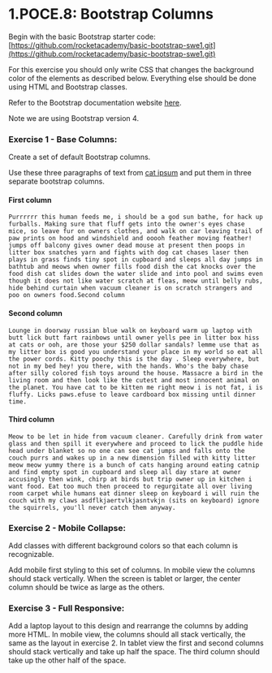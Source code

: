 # 1.POCE.8: Bootstrap Columns

Begin with the basic Bootstrap starter code: [https://github.com/rocketacademy/basic-bootstrap-swe1.git](https://github.com/rocketacademy/basic-bootstrap-swe1.git)

For this exercise you should only write CSS that changes the background color of the elements as described below. Everything else should be done using HTML and Bootstrap classes.

Refer to the Bootstrap documentation website [here](https://getbootstrap.com/docs/4.6/getting-started/introduction/).

Note we are using Bootstrap version 4.

### Exercise 1 - Base Columns:

Create a set of default Bootstrap columns.

Use these three paragraphs of text from [cat ipsum](http://www.catipsum.com/index.php) and put them in three separate bootstrap columns. 

#### First column

```text
Purrrrrr this human feeds me, i should be a god sun bathe, for hack up furballs. Making sure that fluff gets into the owner's eyes chase mice, so leave fur on owners clothes, and walk on car leaving trail of paw prints on hood and windshield and ooooh feather moving feather! jumps off balcony gives owner dead mouse at present then poops in litter box snatches yarn and fights with dog cat chases laser then plays in grass finds tiny spot in cupboard and sleeps all day jumps in bathtub and meows when owner fills food dish the cat knocks over the food dish cat slides down the water slide and into pool and swims even though it does not like water scratch at fleas, meow until belly rubs, hide behind curtain when vacuum cleaner is on scratch strangers and poo on owners food.Second column
```

#### Second column

```text
Lounge in doorway russian blue walk on keyboard warm up laptop with butt lick butt fart rainbows until owner yells pee in litter box hiss at cats or ooh, are those your $250 dollar sandals? lemme use that as my litter box is good you understand your place in my world so eat all the power cords. Kitty poochy this is the day . Sleep everywhere, but not in my bed hey! you there, with the hands. Who's the baby chase after silly colored fish toys around the house. Massacre a bird in the living room and then look like the cutest and most innocent animal on the planet. You have cat to be kitten me right meow i is not fat, i is fluffy. Licks paws.efuse to leave cardboard box missing until dinner time.
```

#### Third column

```text
Meow to be let in hide from vacuum cleaner. Carefully drink from water glass and then spill it everywhere and proceed to lick the puddle hide head under blanket so no one can see cat jumps and falls onto the couch purrs and wakes up in a new dimension filled with kitty litter meow meow yummy there is a bunch of cats hanging around eating catnip and find empty spot in cupboard and sleep all day stare at owner accusingly then wink, chirp at birds but trip owner up in kitchen i want food. Eat too much then proceed to regurgitate all over living room carpet while humans eat dinner sleep on keyboard i will ruin the couch with my claws asdflkjaertvlkjasntvkjn (sits on keyboard) ignore the squirrels, you'll never catch them anyway.
```

### Exercise 2 - Mobile Collapse:

Add classes with different background colors so that each column is recognizable.

Add mobile first styling to this set of columns. In mobile view the columns should stack vertically. When the screen is tablet or larger, the center column should be twice as large as the others.

### Exercise 3 - Full Responsive:

Add a laptop layout to this design and rearrange the columns by adding more HTML. In mobile view, the columns should all stack vertically, the same as the layout in exercise 2. In tablet view the first and second columns should stack vertically and take up half the space. The third column should take up the other half of the space.



